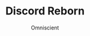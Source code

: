 ---
title: Discord Reborn
author: Omniscient
github: https://github.com/0mniscient/
description_markdown: >-
  A nice sleek transparent theme.
download: https://github.com/MrRobotjs/Discord-Reborn
demo: https://rawgit.com/0mniscient/Discord-Themes/master/Themes/Discord%20Reborn.theme.css
support: https://discord.gg/D4cAkXX
type: theme
style: dark
styles:
  - name: Blue
    color: '#007dbd'
    image: /images/products/discord_reborn/preview.jpg
  - name: Dark Blue
    color: '#03679b'
    image: /images/products/discord_reborn/preview.jpg
layout: product
---